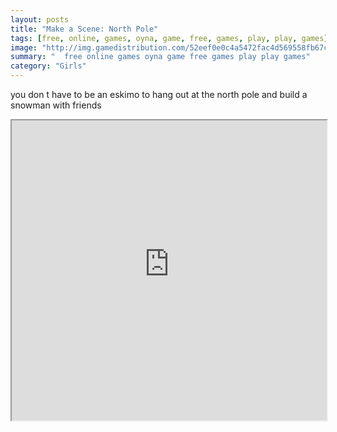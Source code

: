 ```yaml
---
layout: posts
title: "Make a Scene: North Pole"
tags: [free, online, games, oyna, game, free, games, play, play, games]
image: "http://img.gamedistribution.com/52eef0e0c4a5472fac4d569558fb67c3.jpg"
summary: "  free online games oyna game free games play play games"
category: "Girls"
---
```


you don t have to be an eskimo to hang out at the north pole and build a snowman with friends

<iframe width="100%" height="480px;" src="http://flash.gamedistribution.com?game=52eef0e0c4a5472fac4d569558fb67c3"></iframe>